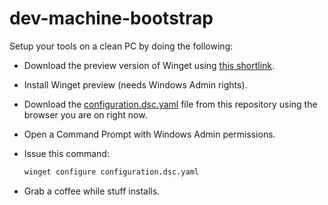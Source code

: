 # dev-machine-bootstrap

Setup your tools on a clean PC by doing the following:

- Download the preview version of Winget using [this shortlink](https://aka.ms/getwingetpreview).
- Install Winget preview (needs Windows Admin rights).
- Download the [configuration.dsc.yaml](configuration.dsc.yaml) file from this repository using the browser you are on right now.
- Open a Command Prompt with Windows Admin permissions.
- Issue this command:

  ```bash
  winget configure configuration.dsc.yaml
  ```
- Grab a coffee while stuff installs.
